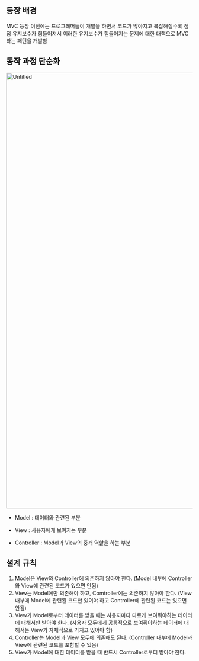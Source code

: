 ## 등장 배경

MVC 등장 이전에는 프로그래머들이 개발을 하면서 코드가 많아지고 복잡해질수록 점점 유지보수가 힘들어져서 이러한 유지보수가 힘들어지는 문제에 대한 대책으로 MVC라는 패턴을 개발함

## 동작 과정 단순화

<img width="1178" alt="Untitled" src="https://github.com/xogus3492/woowacourse-precourse-study/assets/77439799/6197bd65-670f-4d2f-9d45-074ab54415b2">


 - Model : 데이터와 관련된 부분

 - View : 사용자에게 보여지는 부분

 - Controller : Model과 View의 중개 역할을 하는 부분

## 설계 규칙

1. Model은 View와 Controller에 의존하지 않아야 한다. (Model 내부에 Controller와 View에 관련된 코드가 있으면 안됨)
2. View는 Model에만 의존해야 하고, Comtroller에는 의존하지 않아야 한다. (View 내부에 Model에 관련된 코드만 있어야 하고 Controller에 관련된 코드는 있으면 안됨)
3. View가 Model로부터 데이터를 받을 때는 사용자마다 다르게 보여줘야하는 데이터에 대해서만 받아야 한다. (사용자 모두에게 공통적으로 보여줘야하는 데이터에 대해서는 View가 자체적으로 가지고 있어야 함)
4. Controller는 Model과 View 모두에 의존해도 된다. (Controller 내부에 Model과 View에 관련된 코드를 포함할 수 있음)
5. View가 Model에 대한 데이터를 받을 때 반드시 Controller로부터 받아야 한다.
